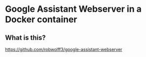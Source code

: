 # Google Assistant Webserver in a Docker container

## What is this?

https://github.com/robwolff3/google-assistant-webserver
